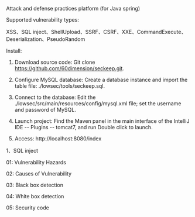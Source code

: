 Attack and defense practices platform (for Java spring)

Supported vulnerability types:

XSS、SQL inject、ShellUpload、SSRF、CSRF、XXE、CommandExecute、Deserialization、PseudoRandom


Install:

1. Download source code:
   Git clone https://github.com/60dimension/seckeep.git.

2. Configure MySQL database:
   Create a database instance and import the table file: ./lowsec/tools/seckeep.sql.

3. Connect to the database:
   Edit the ./lowsec/src/main/resources/config/mysql.xml file; set the username and password of MySQL.

4. Launch project:
   Find the Maven panel in the main interface of the IntelliJ IDE -- Plugins -- tomcat7, and run Double click to launch.

5. Access:
   http://localhost:8080/index



1、SQL inject

01: Vulnerability Hazards

02: Causes of Vulnerability

03: Black box detection

04: White box detection

05: Security code
